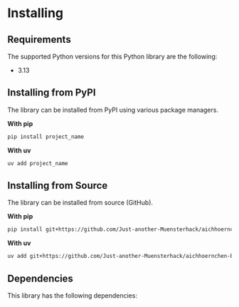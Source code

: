 # Installing

## Requirements

The supported Python versions for this Python library are the following:
* 3.13

## Installing from PyPI

The library can be installed from PyPI using various package managers.

**With pip**
```bash
pip install project_name
```

**With uv**
```bash
uv add project_name
```

## Installing from Source

The library can be installed from source (GitHub).

**With pip**
```bash
pip install git+https://github.com/Just-another-Muensterhack/aichhoernchen-backend
```

**With uv**
```bash
uv add git+https://github.com/Just-another-Muensterhack/aichhoernchen-backend
```

## Dependencies

This library has the following dependencies:
